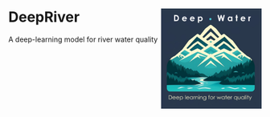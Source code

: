 # DeepRiver <img src="logo/DeepWater_logo.png" alt="Logo" align="right" height="200" />
A deep-learning model for river water quality
